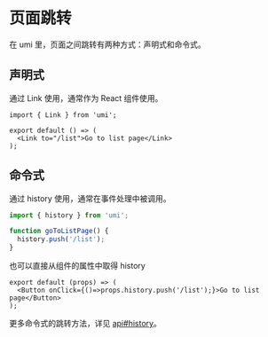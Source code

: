 # 页面跳转

在 umi 里，页面之间跳转有两种方式：声明式和命令式。

## 声明式

通过 Link 使用，通常作为 React 组件使用。

```tsx
import { Link } from 'umi';

export default () => (
  <Link to="/list">Go to list page</Link>
);
```

## 命令式

通过 history 使用，通常在事件处理中被调用。

```js
import { history } from 'umi';

function goToListPage() {
  history.push('/list');
}
```

也可以直接从组件的属性中取得 history

```tsx
export default (props) => (
  <Button onClick={()=>props.history.push('/list');}>Go to list page</Button>
);
```

更多命令式的跳转方法，详见 [api#history](/zh-CN/api#history)。
